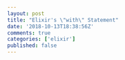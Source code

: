 ```yaml
---
layout: post
title: "Elixir's \"with\" Statement"
date: '2018-10-13T18:38:56Z'
comments: true
categories: ['elixir']
published: false
---
```

